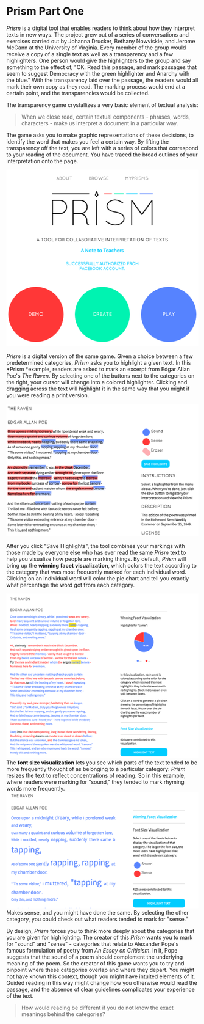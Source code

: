 # Prism Part One

*[Prism](prism.scholarslab.org)* is a digital tool that enables readers to think about how they interpret texts in new ways. The project grew out of a series of conversations and exercises carried out by Johanna Drucker, Bethany Nowviskie, and Jerome McGann at the University of Virginia. Every member of the group would receive a copy of a single text as well as a transparency and a few highlighters. One person would give the highlighters to the group and say something to the effect of, "OK. Read this passage, and mark passages that seem to suggest Democracy with the green highlighter and Anarchy with the blue." With the transparency laid over the passage, the readers would all mark their own copy as they read. The marking process would end at a certain point, and the transparencies would be collected.

The transparency game crystallizes a very basic element of textual analysis:

> When we close read, certain textual components - phrases, words, characters - make us interpret a document in a particular way.

The game asks you to make graphic representations of these decisions, to identify the word that makes you feel a certain way. By lifting the transparency off the text, you are left with a series of colors that correspond to your reading of the document. You have traced the broad outlines of your interpretation onto the page.



![prism splash page](/assets/prism_splash_page.jpg)

*Prism* is a digital version of the same game. Given a choice between a few predetermined categories, *Prism* asks you to highlight a given text. In this *Prism *example, readers are asked to mark an excerpt from Edgar Allan Poe's *The Raven*. By selecting one of the buttons next to the categories on the right, your cursor will change into a colored highlighter. Clicking and dragging across the text will highlight it in the same way that you might if you were reading a print version.

![prism highlights of the raven](/assets/prism_raven_highlights.png)

After you click "Save Highlights", the tool combines your markings with those made by everyone else who has ever read the same *Prism* text to help you visualize how people are marking things. By default, *Prism* will bring up the **winning facet visualization**, which colors the text according to the category that was most frequently marked for each individual word. Clicking on an individual word will color the pie chart and tell you exactly what percentage the word got from each category. 

![prism winning facet](/assets/prism_raven_winning_facet.png)
The **font size visualization** lets you see which parts of the text tended to be more frequently thought of as belonging to a particular category: *Prism* resizes the text to reflect concentrations of reading. So in this example, where readers were marking for "sound," they tended to mark rhyming words more frequently.
![prism font size visualization](/assets/prism_raven_font_size.png)
Makes sense, and you might have done the same. By selecting the other category, you could check out what readers tended to mark for "sense."

By design, *Prism* forces you to think more deeply about the categories that you are given for highlighting. The creator of this *Prism* wants you to mark for "sound" and "sense" - categories that relate to Alexander Pope's famous formulation of poetry from *An Essay on Criticism*. In it, Pope suggests that the sound of a poem should complement the  underlying meaning of the poem. So the creator of this game wants you to try and pinpoint where these categories overlap and where they depart. You might not have known this context, though you might have intuited elements of it. Guided reading in this way might change how you otherwise would read the passage, and the absence of clear guidelines complicates your experience of the text. 


> How would reading be different if you do not know the exact meanings behind the categories?


